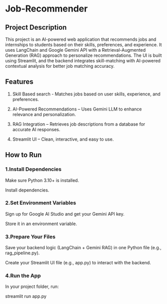 # Job-Recommender
## Project Description
This project is an AI-powered web application that recommends jobs and internships to students based on their skills, preferences, and experience.
It uses LangChain and Google Gemini API with a Retrieval-Augmented Generation (RAG) approach to personalize recommendations. The UI is built using Streamlit, and the backend integrates skill-matching with AI-powered contextual analysis for better job matching accuracy.

## Features
1. Skill Based search - Matches jobs based on user skills, experience, and preferences.

2. AI-Powered Recommendations – Uses Gemini LLM to enhance relevance and personalization.

3. RAG Integration – Retrieves job descriptions from a database for accurate AI responses.

4. Streamlit UI – Clean, interactive, and easy to use.

## How to Run
### 1.Install Dependencies
Make sure Python 3.10+ is installed.

Install dependencies.

### 2.Set Environment Variables 
Sign up for Google AI Studio and get your Gemini API key.

Store it in an environment variable.
### 3.Prepare Your Files
Save your backend logic (LangChain + Gemini RAG) in one Python file (e.g., rag_pipeline.py).

Create your Streamlit UI file (e.g., app.py) to interact with the backend.
### 4.Run the App

In your project folder, run:

streamlit run app.py

   


